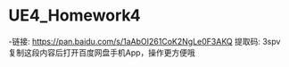 # UE4_Homework4

-链接: https://pan.baidu.com/s/1aAbOI261CoK2NgLe0F3AKQ 提取码: 3spv 复制这段内容后打开百度网盘手机App，操作更方便哦
